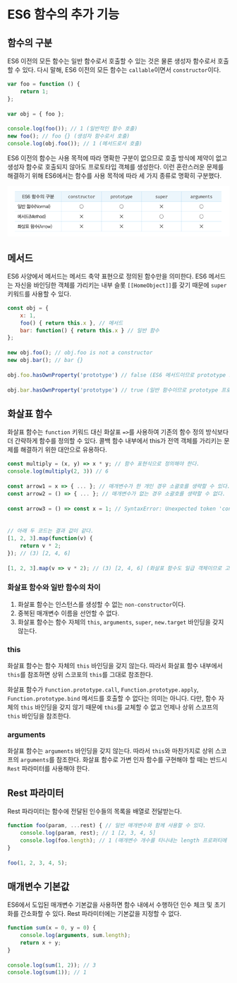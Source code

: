 # ES6 함수의 추가 기능

## 함수의 구분

ES6 이전의 모든 함수는 일반 함수로서 호출할 수 있는 것은 물론 생성자 함수로서 호출할 수 있다. 다시 말해, ES6 이전의 모든 함수는 `callable`이면서 `constructor`이다.

```javascript
var foo = function () {
    return 1;
};

var obj = { foo };

console.log(foo()); // 1 (일반적인 함수 호출)
new foo(); // foo {} (생성자 함수로서 호출)
console.log(obj.foo()); // 1 (메서드로서 호출)
```

ES6 이전의 함수는 사용 목적에 따라 명확한 구분이 없으므로 호출 방식에 제약이 없고 생성자 함수로 호출되지 않아도 프로토타입 객체를 생성한다. 이런 혼란스러운 문제를 해결하기 위해 ES6에서는 함수를 사용 목적에 따라 세 가지 종류로 명확히 구분했다.

![ES6 함수의 구분](<./../.gitbook/assets/Screen Shot 2022-07-26 at 4.53.01 PM.png>)

## 메서드

ES6 사양에서 메서드는 메서드 축약 표현으로 정의된 함수만을 의미한다. ES6 메서드는 자신을 바인딩한 객체를 가리키는 내부 슬롯 `[[HomeObject]]`를 갖기 때문에 `super`키워드를 사용할 수 있다.

```javascript
const obj = {
    x: 1,
    foo() { return this.x }, // 메서드
    bar: function() { return this.x } // 일반 함수
};

new obj.foo(); // obj.foo is not a constructor
new obj.bar(); // bar {}

obj.foo.hasOwnProperty('prototype') // false (ES6 메서드이므로 prototype 프로퍼티가 없다.)

obj.bar.hasOwnProperty('prototype') // true (일반 함수이므로 prototype 프로퍼티가 있다.)
```

## 화살표 함수

화살표 함수는 `function` 키워드 대신 화살표 `=>`를 사용하여 기존의 함수 정의 방식보다 더 간략하게 함수를 정의할 수 있다. 콜백 함수 내부에서 this가 전역 객체를 가리키는 문제를 해결하기 위한 대안으로 유용하다.

```javascript
const multiply = (x, y) => x * y; // 함수 표현식으로 정의해야 한다.
console.log(multiply(2, 3)) // 6

const arrow1 = x => { ... }; // 매개변수가 한 개인 경우 소괄호를 생략할 수 있다.
const arrow2 = () => { ... }; // 매개변수가 없는 경우 소괄호를 생략할 수 없다.

const arrow3 = () => const x = 1; // SyntaxError: Unexpected token 'const' (중괄호를 생략하는 경우 함수 몸체 내부의 문이 표현식이 아닌 문이라면 에러가 발생한다.)


// 아래 두 코드는 결과 값이 같다.
[1, 2, 3].map(function(v) {
    return v * 2;
}); // (3) [2, 4, 6]

[1, 2, 3].map(v => v * 2); // (3) [2, 4, 6] (화살표 함수도 일급 객체이므로 고차 함수에 인수로 전달할 수 있다.)
```

### 화살표 함수와 일반 함수의 차이

1. 화살표 함수는 인스턴스를 생성할 수 없는 `non-constructor`이다.
2. 중복된 매개변수 이름을 선언할 수 없다.
3. 화살표 함수는 함수 자체의 `this`, `arguments`, `super`, `new.target` 바인딩을 갖지 않는다.

### this

화살표 함수는 함수 자체의 `this` 바인딩을 갖지 않는다. 따라서 화살표 함수 내부에서 `this`를 참조하면 상위 스코포의 `this`를 그대로 참조한다.

화살표 함수가 `Function.prototype.call`, `Function.prototype.apply`, `Function.prototype.bind` 메서드를 호출할 수 없다는 의미는 아니다. 다만, 함수 자체의 `this` 바인딩을 갖지 않기 때문에 `this`를 교체할 수 없고 언제나 상위 스코프의 `this` 바인딩을 참조한다.

### arguments

화살표 함수는 `arguments` 바인딩을 갖지 않는다. 따라서 `this`와 마찬가지로 상위 스코프의 `arguments`를 참조한다. 화살표 함수로 가변 인자 함수를 구현해야 할 때는 반드시 `Rest` 파라미터를 사용해야 한다.

## Rest 파라미터

Rest 파라미터는 함수에 전달된 인수들의 목록을 배열로 전달받는다.

```javascript
function foo(param, ...rest) { // 일반 매개변수와 함께 사용할 수 있다.
    console.log(param, rest); // 1 [2, 3, 4, 5]
    console.log(foo.length); // 1 (매개변수 개수를 타나내는 length 프로퍼티에 영향을 주지 않는다.)
}

foo(1, 2, 3, 4, 5);
```

## 매개변수 기본값

ES6에서 도입된 매개변수 기본값을 사용하면 함수 내에서 수행하던 인수 체크 및 초기화를 간소화할 수 있다. Rest 파라미터에는 기본값을 지정할 수 없다.

```javascript
function sum(x = 0, y = 0) {
    console.log(arguments, sum.length);
    return x + y;
}

console.log(sum(1, 2)); // 3
console.log(sum(1)); // 1
```